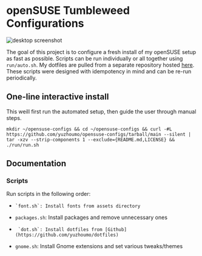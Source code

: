 # openSUSE Tumbleweed Configurations

![desktop screenshot](../assets/images/screenshot.png)

The goal of this project is to configure a fresh install of my openSUSE setup
as fast as possible. Scripts can be run individually or all together using
`run/auto.sh`. My dotfiles are pulled from a separate repository hosted
[here](https://github.com/yuzhoumo/dotfiles). These scripts were designed with
idempotency in mind and can be re-run periodically.

## One-line interactive install

This weill first run the automated setup, then guide the user through manual steps.

```
mkdir ~/opensuse-configs && cd ~/opensuse-configs && curl -#L https://github.com/yuzhoumo/opensuse-configs/tarball/main --silent | tar -xzv --strip-components 1 --exclude={README.md,LICENSE} && ./run/run.sh
```

## Documentation

### Scripts

Run scripts in the following order:

-     `font.sh`: Install fonts from assets directory
- `packages.sh`: Install packages and remove unnecessary ones
-      `dot.sh`: Install dotfiles from [Github](https://github.com/yuzhoumo/dotfiles)
- `gnome.sh`: Install Gnome extensions and set various tweaks/themes
